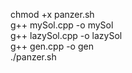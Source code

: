 chmod +x panzer.sh \
g++ mySol.cpp -o mySol \
g++ lazySol.cpp -o lazySol \
g++ gen.cpp -o gen \
./panzer.sh 


